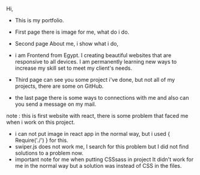 Hi,

- This is my portfolio.

- First page there is image for me, what do i do.


- Second page About me, i show what i do,
- i am Frontend from Egypt. 
     I creating beautiful websites that are responsive
     to all devices. I am permanently learning new ways to
     increase my skill set to meet my client's needs.
     
     
     
- Third page can see you some project i've done, but not all of my projects, there are some on GitHub.

- the last page there is some ways to connections with me and also can you send a message on my mail.


note : this is first website with react, there is some problem that faced me when i work on this project.

   - i can not put image in react app in the normal way, but i used { Require('./') } for this.
   - swiper.js does not work me, I search for this problem but I did not find solutions to a problem now.
   - important note for me when putting CSSsass in project It didn't work for me in the normal way but a solution was instead of CSS in the files. 
